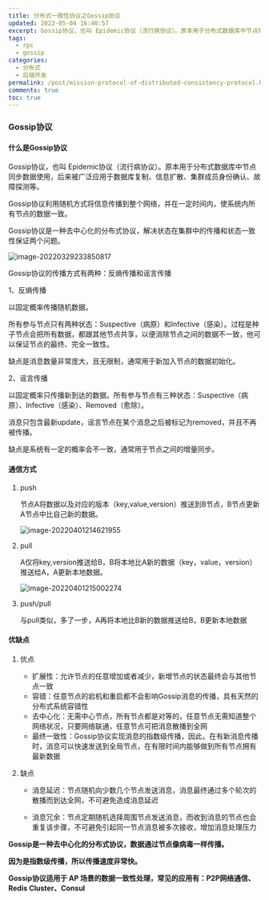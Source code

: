 ```yaml
---
title: 分布式一致性协议之Gossip协议
updated: 2022-05-04 16:40:57
excerpt: Gossip协议，也叫 Epidemic协议（流行病协议）。原本用于分布式数据库中节点同步数据使用，后来被广泛应用于数据库复制、信息扩散、集群成员身份确认、故障探测等。
tags:
  - rpc
  - gossip
categories:
  - 分布式
  - 后端开发
permalink: /post/mission-protocol-of-distributed-consistency-protocol.html
comments: true
toc: true
---
```

### Gossip协议

#### 什么是Gossip协议

Gossip协议，也叫 Epidemic协议（流行病协议）。原本用于分布式数据库中节点同步数据使用，后来被广泛应用于数据库复制、信息扩散、集群成员身份确认、故障探测等。

Gossip协议利用随机方式将信息传播到整个网络，并在一定时间内，使系统内所有节点的数据一致。

Gossip协议是一种去中心化的分布式协议，解决状态在集群中的传播和状态一致性保证两个问题。

![image-20220329233850817](https://img1.terwer.space/image-20220329233850817.png)

Gossip协议的传播方式有两种：反熵传播和谣言传播

1、反熵传播

以固定概率传播随机数据。

所有参与节点只有两种状态：Suspective（病原）和Infective（感染）。过程是种子节点会把所有数据，都跟其他节点共享，以便消除节点之间的数据不一致，他可以保证节点的最终、完全一致性。

缺点是消息数量非常庞大，且无限制，通常用于新加入节点的数据初始化。

2、谣言传播

 以固定概率只传播新到达的数据。所有参与节点有三种状态：Suspective（病原）、Infective（感染）、Removed（愈除）。

消息只包含最新update，谣言节点在某个消息之后被标记为removed，并且不再被传播。

缺点是系统有一定的概率会不一致，通常用于节点之间的增量同步。

#### 通信方式

1. push

   节点A将数据以及对应的版本（key,value,version）推送到B节点，B节点更新A节点中比自己新的数据。

   ![image-20220401214621955](https://img1.terwer.space/image-20220401214621955.png)

2. pull

   A仅将key,version推送给B，B将本地比A新的数据（key，value，version）推送给A，A更新本地数据。

   ![image-20220401215002274](https://img1.terwer.space/image-20220401215002274.png)



3. push/pull

   与pull类似，多了一步，A再将本地比B新的数据推送给B，B更新本地数据

#### 优缺点

1. 优点

   - 扩展性：允许节点的任意增加或者减少，新增节点的状态最终会与其他节点一致
   - 容错：任意节点的宕机和重启都不会影响Gossip消息的传播，具有天然的分布式系统容错性
   - 去中心化：无需中心节点，所有节点都是对等的，任意节点无需知道整个网络状况，只要网络联通，任意节点可把消息散播到全网
   - 最终一致性：Gossip协议实现消息的指数级传播，因此，在有新消息传播时，消息可以快速发送到全局节点，在有限时间内能够做到所有节点拥有最新数据

2. 缺点

   - 消息延迟：节点随机向少数几个节点发送消息，消息最终通过多个轮次的散播而到达全网，不可避免造成消息延迟

   - 消息冗余：节点定期随机选择周围节点发送消息，而收到消息的节点也会重复该步骤，不可避免引起同一节点消息被多次接收，增加消息处理压力

**Gossip是一种去中心化的分布式协议，数据通过节点像病毒一样传播。**

**因为是指数级传播，所以传播速度非常快。**

**Gossip协议适用于 AP 场景的数据一致性处理，常见的应用有：P2P网络通信、Redis Cluster、Consul**